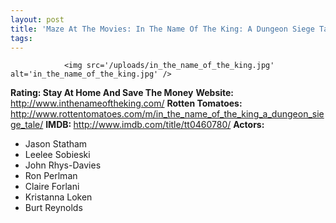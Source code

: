 ```yaml
---
layout: post
title: 'Maze At The Movies: In The Name Of The King: A Dungeon Siege Tale'
tags:
---
```



                <img src='/uploads/in_the_name_of_the_king.jpg' alt='in_the_name_of_the_king.jpg' />
<p><strong>Rating: Stay At Home And Save The Money</strong>
<strong>Website: </strong><a href="http://www.inthenameoftheking.com/"><a href="http://www.inthenameoftheking.com/">http://www.inthenameoftheking.com/</a></a>
<strong>Rotten Tomatoes: </strong>
<a href="http://www.rottentomatoes.com/m/in_the_name_of_the_king_a_dungeon_siege_tale/"><a href="http://www.rottentomatoes.com/m/in_the_name_of_the_king_a_dungeon_siege_tale/">http://www.rottentomatoes.com/m/in_the_name_of_the_king_a_dungeon_siege_tale/</a></a>
<strong>IMDB: </strong><a href="http://www.imdb.com/title/tt0460780/"><a href="http://www.imdb.com/title/tt0460780/">http://www.imdb.com/title/tt0460780/</a></a>
<strong>Actors: </strong></p>
<ul>
<li>Jason Statham</li>
<li>Leelee Sobieski</li>
<li>John Rhys-Davies</li>
<li>Ron Perlman</li>
<li>Claire Forlani</li>
<li>Kristanna Loken</li>
<li>Burt Reynolds</li>
</ul>
